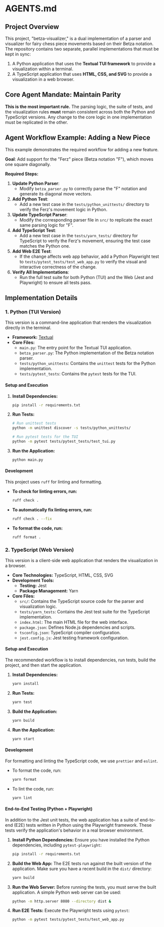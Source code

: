 # AGENTS.md

## Project Overview

This project, "betza-visualizer," is a dual implementation of a parser and visualizer for fairy chess piece movements based on their Betza notation. The repository contains two separate, parallel implementations that must be kept in sync:

1.  A Python application that uses the **Textual TUI framework** to provide a visualization within a terminal.
2.  A TypeScript application that uses **HTML, CSS, and SVG** to provide a visualization in a web browser.

## Core Agent Mandate: Maintain Parity

**This is the most important rule.** The parsing logic, the suite of tests, and the visualization rules **must** remain consistent across both the Python and TypeScript versions. Any change to the core logic in one implementation must be replicated in the other.

## Agent Workflow Example: Adding a New Piece

This example demonstrates the required workflow for adding a new feature.

**Goal**: Add support for the "Ferz" piece (Betza notation "F"), which moves one square diagonally.

**Required Steps:**

1.  **Update Python Parser**:
    *   Modify `betza_parser.py` to correctly parse the "F" notation and generate its diagonal move vectors.
2.  **Add Python Test**:
    *   Add a new test case in the `tests/python_unittests/` directory to verify the Ferz's movement logic in Python.
3.  **Update TypeScript Parser**:
    *   Modify the corresponding parser file in `src/` to replicate the exact same parsing logic for "F".
4.  **Add TypeScript Test**:
    *   Add a new test case in the `tests/yarn_tests/` directory for TypeScript to verify the Ferz's movement, ensuring the test case matches the Python one.
5.  **Add Web E2E Test**:
    *   If the change affects web app behavior, add a Python Playwright test to `tests/pytest_tests/test_web_app.py` to verify the visual and interactive correctness of the change.
6.  **Verify All Implementations**:
    *   Run the full test suite for both Python (TUI) and the Web (Jest and Playwright) to ensure all tests pass.

## Implementation Details

### 1. Python (TUI Version)

This version is a command-line application that renders the visualization directly in the terminal.

*   **Framework:** [Textual](https://textual.textualize.io/)
*   **Core Files:**
    *   `main.py`: The entry point for the Textual TUI application.
    *   `betza_parser.py`: The Python implementation of the Betza notation parser.
    *   `tests/python_unittests`: Contains the `unittest` tests for the Python implementation.
    *   `tests/pytest_tests`: Contains the `pytest` tests for the TUI.

#### Setup and Execution

1.  **Install Dependencies:**
    ```bash
    pip install -r requirements.txt
    ```
2.  **Run Tests:**
    ```bash
    # Run unittest tests
    python -m unittest discover -s tests/python_unittests/

    # Run pytest tests for the TUI
    python -m pytest tests/pytest_tests/test_tui.py
    ```
3.  **Run the Application:**
    ```bash
    python main.py
    ```
#### Development

This project uses `ruff` for linting and formatting.

*   **To check for linting errors, run:**
    ```bash
    ruff check .
    ```

*   **To automatically fix linting errors, run:**
    ```bash
    ruff check . --fix
    ```

*   **To format the code, run:**
    ```bash
    ruff format .
    ```

### 2. TypeScript (Web Version)

This version is a client-side web application that renders the visualization in a browser.

*   **Core Technologies:** TypeScript, HTML, CSS, SVG
*   **Development Tools:**
    *   **Testing:** Jest
    *   **Package Management:** Yarn
*   **Core Files:**
    *   `src/`: Contains the TypeScript source code for the parser and visualization logic.
    *   `tests/yarn_tests`: Contains the Jest test suite for the TypeScript implementation.
    *   `index.html`: The main HTML file for the web interface.
    *   `package.json`: Defines Node.js dependencies and scripts.
    *   `tsconfig.json`: TypeScript compiler configuration.
    *   `jest.config.js`: Jest testing framework configuration.

#### Setup and Execution

The recommended workflow is to install dependencies, run tests, build the project, and then start the application.

1.  **Install Dependencies:**
    ```bash
    yarn install
    ```

2.  **Run Tests:**
    ```bash
    yarn test
    ```

3.  **Build the Application:**
    ```bash
    yarn build
    ```

4.  **Run the Application:**
    ```bash
    yarn start
    ```

#### Development

For formatting and linting the TypeScript code, we use `prettier` and `eslint`.

- To format the code, run:
  ```bash
  yarn format
  ```

- To lint the code, run:
  ```bash
  yarn lint
  ```

#### End-to-End Testing (Python + Playwright)

In addition to the Jest unit tests, the web application has a suite of end-to-end (E2E) tests written in Python using the Playwright framework. These tests verify the application's behavior in a real browser environment.

1.  **Install Python Dependencies:**
    Ensure you have installed the Python dependencies, including `pytest-playwright`:
    ```bash
    pip install -r requirements.txt
    ```

2.  **Build the Web App:**
    The E2E tests run against the built version of the application. Make sure you have a recent build in the `dist/` directory:
    ```bash
    yarn build
    ```

3.  **Run the Web Server:**
    Before running the tests, you must serve the built application. A simple Python web server can be used:
    ```bash
    python -m http.server 8080 --directory dist &
    ```

4.  **Run E2E Tests:**
    Execute the Playwright tests using `pytest`:
    ```bash
    python -m pytest tests/pytest_tests/test_web_app.py
    ```
